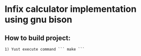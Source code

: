 # Infix calculator implementation using gnu bison

## How to build project:
	1) Yust execute command ``` make ```
